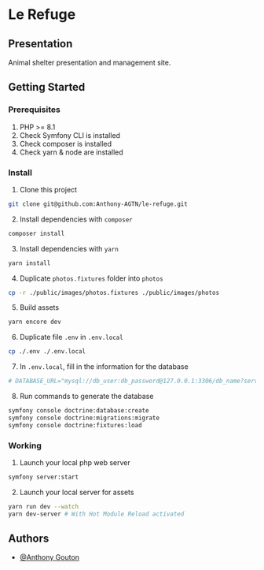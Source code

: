 # Le Refuge

## Presentation

Animal shelter presentation and management site.

## Getting Started

### Prerequisites

1. PHP >= 8.1
2. Check Symfony CLI is installed
3. Check composer is installed
4. Check yarn & node are installed

### Install

1. Clone this project
```bash
git clone git@github.com:Anthony-AGTN/le-refuge.git
```
2. Install dependencies with `composer`
```bash
composer install
```
3. Install dependencies with `yarn`
```bash
yarn install
```
4. Duplicate `photos.fixtures` folder into `photos`
```bash
cp -r ./public/images/photos.fixtures ./public/images/photos
```
5. Build assets
```bash
yarn encore dev
```
6. Duplicate file `.env` in `.env.local`
```bash
cp ./.env ./.env.local
```
7. In `.env.local`, fill in the information for the database
```bash
# DATABASE_URL="mysql://db_user:db_password@127.0.0.1:3306/db_name?serverVersion=5.7&charset=utf8mb4"
```
8. Run commands to generate the database
```bash
symfony console doctrine:database:create
symfony console doctrine:migrations:migrate
symfony console doctrine:fixtures:load
```

### Working

1. Launch your local php web server
```bash
symfony server:start
```
2. Launch your local server for assets
```bash
yarn run dev --watch
yarn dev-server # With Hot Module Reload activated
```
## Authors

- [@Anthony Gouton](https://github.com/Anthony-AGTN)
